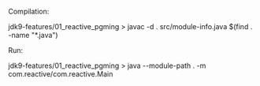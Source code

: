 Compilation:

jdk9-features/01_reactive_pgming > javac -d . src/module-info.java $(find . -name "*.java")


Run:

jdk9-features/01_reactive_pgming > java --module-path . -m com.reactive/com.reactive.Main